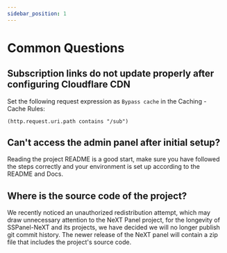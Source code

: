 ```yaml
---
sidebar_position: 1
---
```


# Common Questions

## Subscription links do not update properly after configuring Cloudflare CDN

Set the following request expression as `Bypass cache` in the Caching - Cache Rules:

```
(http.request.uri.path contains "/sub")
```

## Can't access the admin panel after initial setup?

Reading the project README is a good start, make sure you have followed the steps correctly and your environment is set up according to the README and Docs.

## Where is the source code of the project?

We recently noticed an unauthorized redistribution attempt, which may draw unnecessary attention to the NeXT Panel project, for the longevity of SSPanel-NeXT and its projects, we have decided we will no longer publish git commit history. The newer release of the NeXT panel will contain a zip file that includes the project's source code.
